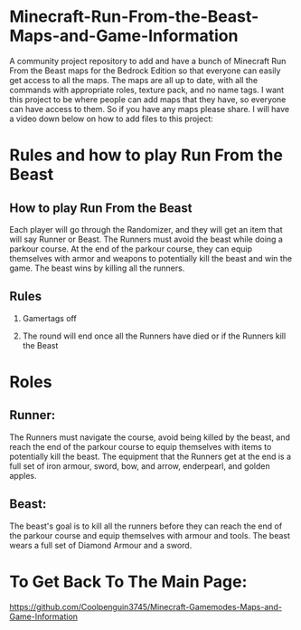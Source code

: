 # Minecraft-Run-From-the-Beast-Maps-and-Game-Information
A community project repository to add and have a bunch of Minecraft Run From the Beast maps for the Bedrock Edition so that everyone can easily get access to all the maps. The maps are all up to date, with all the commands with appropriate roles, texture pack, and no name tags. I want this project to be where people can add maps that they have, so everyone can have access to them. So if you have any maps please share. I will have a video down below on how to add files to this project:

# Rules and how to play Run From the Beast

## How to play Run From the Beast

Each player will go through the Randomizer, and they will get an item that will say Runner or Beast. The Runners must avoid the beast while doing a parkour course. At the end of the parkour course, they can equip themselves with armor and weapons to potentially kill the beast and win the game. The beast wins by killing all the runners. 

## Rules

1. Gamertags off

2.  The round will end once all the Runners have died or if the Runners kill the Beast

# Roles

## Runner:

The Runners must navigate the course, avoid being killed by the beast, and reach the end of the parkour course to equip themselves with items to potentially kill the beast. The equipment that the Runners get at the end is a full set of iron armour, sword, bow, and arrow, enderpearl, and golden apples.

## Beast:

The beast's goal is to kill all the runners before they can reach the end of the parkour course and equip themselves with armour and tools. The beast wears a full set of Diamond Armour and a sword.

# To Get Back To The Main Page:
https://github.com/Coolpenguin3745/Minecraft-Gamemodes-Maps-and-Game-Information 
